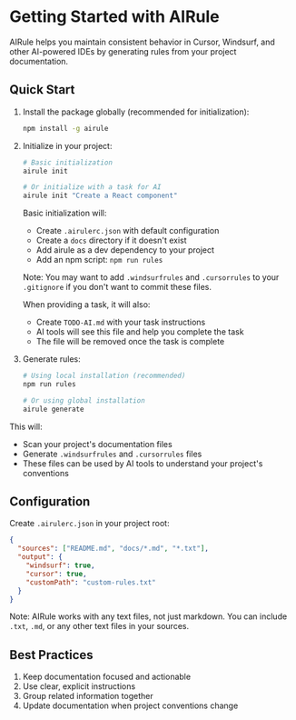 # Getting Started with AIRule

AIRule helps you maintain consistent behavior in Cursor, Windsurf, and other AI-powered IDEs by generating rules from your project documentation.

## Quick Start

1. Install the package globally (recommended for initialization):
   ```bash
   npm install -g airule
   ```

2. Initialize in your project:
   ```bash
   # Basic initialization
   airule init

   # Or initialize with a task for AI
   airule init "Create a React component"
   ```

   Basic initialization will:
   - Create `.airulerc.json` with default configuration
   - Create a `docs` directory if it doesn't exist
   - Add airule as a dev dependency to your project
   - Add an npm script: `npm run rules`

   Note: You may want to add `.windsurfrules` and `.cursorrules` to your `.gitignore` if you don't want to commit these files.

   When providing a task, it will also:
   - Create `TODO-AI.md` with your task instructions
   - AI tools will see this file and help you complete the task
   - The file will be removed once the task is complete

3. Generate rules:
   ```bash
   # Using local installation (recommended)
   npm run rules

   # Or using global installation
   airule generate
   ```

This will:
- Scan your project's documentation files
- Generate `.windsurfrules` and `.cursorrules` files
- These files can be used by AI tools to understand your project's conventions

## Configuration

Create `.airulerc.json` in your project root:

```json
{
  "sources": ["README.md", "docs/*.md", "*.txt"],
  "output": {
    "windsurf": true,
    "cursor": true,
    "customPath": "custom-rules.txt"
  }
}
```

Note: AIRule works with any text files, not just markdown. You can include `.txt`, `.md`, or any other text files in your sources.

## Best Practices

1. Keep documentation focused and actionable
2. Use clear, explicit instructions
3. Group related information together
4. Update documentation when project conventions change
